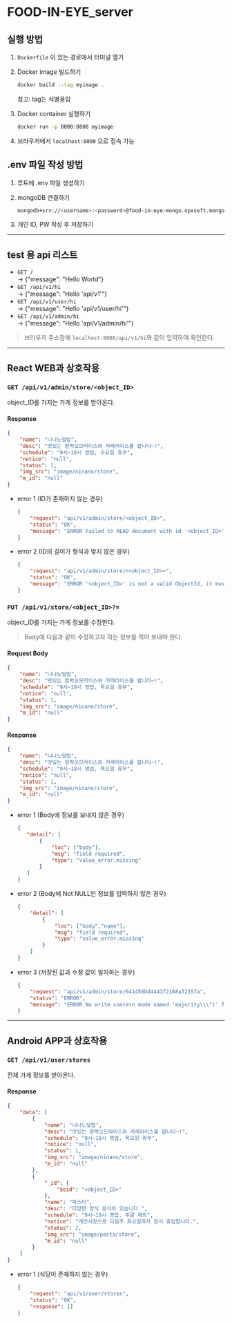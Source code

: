 # FOOD-IN-EYE_server

## 실행 방법  

1. `Dockerfile` 이 있는 경로에서 터미널 열기
2. Docker image 빌드하기
    
    ```bash
    docker build --tag myimage .
    ```
    
    참고: tag는 식별용임
    
3. Docker container 실행하기
    
    ```bash
    docker run -p 8000:8000 myimage
    ```
    
4. 브라우저에서 `localhost:8000` 으로 접속 가능
   
## .env 파일 작성 방법

1. 루트에 .env 파일 생성하기
2. mongoDB 연결하기

    ```bash
    mongodb+srv://<username>:<password>@food-in-eye-mongo.opxseft.mongodb.net/test
    ```

3. 개인 ID, PW 작성 후 저장하기

---
## test 용 api 리스트
- `GET /`  
-> {"message": "Hello World"}  
- `GET /api/v1/hi`  
-> {"message": "Hello 'api/v1'"}
- `GET /api/v1/user/hi`  
-> {"message": "Hello 'api/v1/user/hi'"}
- `GET /api/v1/admin/hi`  
-> {"message": "Hello 'api/v1/admin/hi'"}  
  
> 브라우저 주소창에 `localhost:8000/api/v1/hi`와 같이 입력하여 확인한다.
---
## React WEB과 상호작용

### `GET /api/v1/admin/store/<object_ID>` 
object_ID를 가지는 가게 정보를 받아온다.  

#### Response 

```json
{
    "name": "니나노덮밥",  
    "desc": "맛있는 함박오므라이스와 카레라이스를 팝니다~!",  
    "schedule": "9시~18시 영업, 수요일 휴무",  
    "notice": "null",  
    "status": 1,  
    "img_src": "image/ninano/store",  
    "m_id": "null"
}
```

- error 1 (ID가 존재하지 않는 경우)   

    ```json
    { 
        "request": "api/v1/admin/store/<object_ID>", 
        "status": "OK", 
        "message": "ERROR Failed to READ document with id '<object_ID>'" 
    }
    ```

- error 2 (ID의 길이가 형식과 맞지 않은 경우)

    ```json
    {
        "request": "api/v1/admin/store/<<object_ID>>",   
        "status": "OK", 
        "message": "ERROR '<object_ID>' is not a valid ObjectId, it must be a 12-byte input or a 24-character hex string"
    }
    ```

### `PUT /api/v1/store/<object_ID>?=` 
object_ID를 가지는 가게 정보를 수정한다.  
> Body에 다음과 같이 수정하고자 하는 정보를 적어 보내야 한다.

#### Request Body

```json
{  
    "name": "니나노덮밥",  
    "desc": "맛있는 함박오므라이스와 카레라이스를 팝니다~!",  
    "schedule": "9시~18시 영업, 목요일 휴무",  
    "notice": "null",  
    "status": 1,  
    "img_src": "image/ninano/store",  
    "m_id": "null" 
}
```

#### Response
  
```json
{
    "name": "니나노덮밥",  
    "desc": "맛있는 함박오므라이스와 카레라이스를 팝니다~!",  
    "schedule": "9시~18시 영업, 목요일 휴무",  
    "notice": "null",  
    "status": 1,  
    "img_src": "image/ninano/store",  
    "m_id": "null"
}
```

- error 1 (Body에 정보를 보내지 않은 경우)   
    
     ```json
    { 
        "detail": [
            {
                "loc": ["body"], 
                "msg": "field required", 
                "type": "value_error.missing"
            }
        ] 
    }
    ```

- error 2 (Body에 Not NULL인 정보를 입력하지 않은 경우)  

    ```json
    {  
        "detail": [
            {
                "loc": ["body","name"], 
                "msg": "field required", 
                "type": "value_error.missing"
            }
        ]
    }
    ```

- error 3 (저장된 값과 수정 값이 일치하는 경우)

    ```json
    {
        "request": "api/v1/admin/store/641458bd4443f2168a32357a",   
        "status": "ERROR",   
        "message": "ERROR No write concern mode named 'majority\\\")' found in replica set configuration, full error: {'code': 79, 'codeName': 'UnknownReplWriteConcern', 'errmsg': 'No write concern mode named \\'majority\\\\\")\\' found in replica set configuration', 'errInfo': {'writeConcern': {'w': 'majority\")', 'wtimeout': 0, 'provenance': 'clientSupplied'}}}"
    }
    ```

---
## Android APP과 상호작용 

### `GET /api/v1/user/stores`
전체 가게 정보를 받아온다.

#### Response   

```json
{
    "data": [
        {
            "name": "니나노덮밥",  
            "desc": "맛있는 함박오므라이스와 카레라이스를 팝니다~!",  
            "schedule": "9시~18시 영업, 목요일 휴무",  
            "notice": "null",  
            "status": 1,  
            "img_src": "image/ninano/store",  
            "m_id": "null"
        },
        {
            "_id": {
                "$oid": "<object_ID>"
            },
            "name": "파스타",  
            "desc": "다양한 양식 음식이 있습니다.",  
            "schedule": "9시~18시 영업, 주말 제외",  
            "notice": "개인사정으로 다음주 화요일까지 잠시 휴업합니다.",  
            "status": 2,  
            "img_src": "image/pasta/store",  
            "m_id": "null"
        }
    ]
}
```

- error 1 (식당이 존재하지 않는 경우)

    ```json   
    { 
        "request": "api/v1/user/stores", 
        "status": "OK", 
        "response": [] 
    }
    ```
